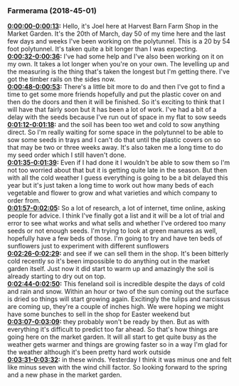 ### Farmerama  (2018-45-01)
**[0:00:00-0:00:13](https://soundcloud.com/farmerama-radio/shorts-harvest-barn-market-garden-update-march#t=0:00:00):**  Hello, it's Joel here at Harvest Barn Farm Shop in the Market Garden.  It's the 20th of March, day 50 of my time here and the last few days and weeks I've  been working on the polytunnel.  This is a 20 by 54 foot polytunnel.  It's taken quite a bit longer than I was expecting.  
**[0:00:32-0:00:36](https://soundcloud.com/farmerama-radio/shorts-harvest-barn-market-garden-update-march#t=0:00:32):**  I've had some help and I've also been working on it on my own.  It takes a lot longer when you're on your own.  The levelling up and the measuring is the thing that's taken the longest but I'm getting  there.  I've got the timber rails on the sides now.  
**[0:00:48-0:00:53](https://soundcloud.com/farmerama-radio/shorts-harvest-barn-market-garden-update-march#t=0:00:48):**  There's a little bit more to do and then I've got to find a time to get some more friends  hopefully and put the plastic cover on and then do the doors and then it will be finished.  So it's exciting to think that I will have that fairly soon but it has been a lot of  work.  I've had a bit of a delay with the seeds because I've run out of space in my flat to sow seeds  
**[0:01:12-0:01:18](https://soundcloud.com/farmerama-radio/shorts-harvest-barn-market-garden-update-march#t=0:01:12):**  and the soil has been too wet and cold to sow anything direct.  So I'm really waiting for some space in the polytunnel to be able to sow some seeds in  trays and I can't do that until the plastic covers on so that may be two or three weeks  away.  It's also taken me a long time to do my seed order which I still haven't done.  
**[0:01:35-0:01:39](https://soundcloud.com/farmerama-radio/shorts-harvest-barn-market-garden-update-march#t=0:01:35):**  Even if I had done it I wouldn't be able to sow them so I'm not too worried about that  but it is getting quite late in the season.  But then with all the cold weather I guess everything is going to be a bit delayed this  year but it's just taken a long time to work out how many beds of each vegetable and flower  to grow and what varieties and which company to order from.  
**[0:01:57-0:02:05](https://soundcloud.com/farmerama-radio/shorts-harvest-barn-market-garden-update-march#t=0:01:57):**  So a lot of research, a lot of internet, time online, asking people for advice.  I think I've finally got a list and it will be a lot of trial and error to see what works  and what sells and whether I've ordered too many seeds or not enough seeds.  I'm trying to look at green manures as well, hopefully have a few beds of those.  I'm going to try and have ten beds of sunflowers just to experiment with different sunflowers  
**[0:02:26-0:02:29](https://soundcloud.com/farmerama-radio/shorts-harvest-barn-market-garden-update-march#t=0:02:26):**  and see if we can sell them in the shop.  It's been bitterly cold recently so it's been impossible to do anything out in the market  garden itself.  Just now it did start to warm up and amazingly the soil is already starting to dry out on  top.  
**[0:02:44-0:02:50](https://soundcloud.com/farmerama-radio/shorts-harvest-barn-market-garden-update-march#t=0:02:44):**  This feneland soil is incredible despite the days of cold and rain and snow.  Within an hour or two of the sun coming out the surface is dried so things will start  growing again.  Excitingly the tulips and narcissus are coming up, they're a couple of inches high.  We were hoping we might have some bunches to sell in the shop for Easter weekend but  
**[0:03:07-0:03:09](https://soundcloud.com/farmerama-radio/shorts-harvest-barn-market-garden-update-march#t=0:03:07):**  they probably won't be ready by then.  But as with everything it's difficult to predict too far ahead.  So that's how things are going here on the market garden.  It will all start to get quite busy as the weather gets warmer and things are growing  faster so in a way I'm glad for the weather although it's been pretty hard work outside  
**[0:03:31-0:03:32](https://soundcloud.com/farmerama-radio/shorts-harvest-barn-market-garden-update-march#t=0:03:31):**  in these winds.  Yesterday I think it was minus one and felt like minus seven with the wind chill factor.  So looking forward to the spring and a new phase in the market garden.  